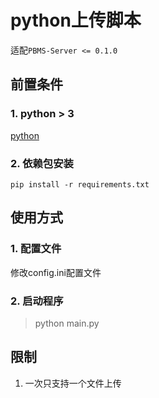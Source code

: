 # python上传脚本

适配`PBMS-Server <= 0.1.0`

## 前置条件

### 1. python > 3

[python](https://www.python.org/downloads/)

### 2. 依赖包安装

```pip install -r requirements.txt```

## 使用方式

### 1. 配置文件

修改config.ini配置文件

### 2. 启动程序

> python main.py

## 限制

1. 一次只支持一个文件上传

